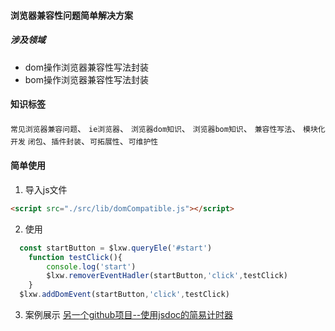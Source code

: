 
#### 浏览器兼容性问题简单解决方案

##### 涉及领域
- dom操作浏览器兼容性写法封装
- bom操作浏览器兼容性写法封装

#### 知识标签

`常见浏览器兼容问题`、 `ie浏览器`、 `浏览器dom知识`、 `浏览器bom知识`、 `兼容性写法`、 `模块化开发` `闭包`、`插件封装`、`可拓展性`、`可维护性`

#### 简单使用

1. 导入js文件
```html
<script src="./src/lib/domCompatible.js"></script>
```

2. 使用
```javascript
  const startButton = $lxw.queryEle('#start')
    function testClick(){
        console.log('start')
        $lxw.removerEventHadler(startButton,'click',testClick)
    }
  $lxw.addDomEvent(startButton,'click',testClick)
```
3. 案例展示
[另一个github项目--使用jsdoc的简易计时器](link)